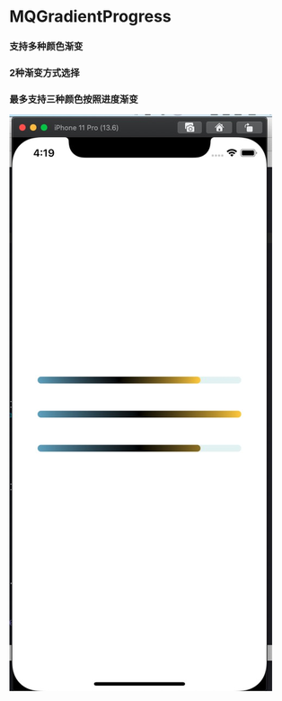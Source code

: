 # MQGradientProgress

### 支持多种颜色渐变
### 2种渐变方式选择
### 最多支持三种颜色按照进度渐变

![进度条](https://github.com/MQTwist/MQGradientProgress/blob/master/1.jpg)


